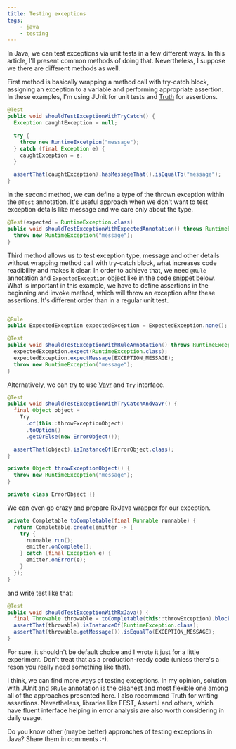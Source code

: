 ```yaml
---
title: Testing exceptions
tags:
    - java
    - testing
---
```


In Java, we can test exceptions via unit tests in a few different ways. In this article, I'll present common methods of doing that. Nevertheless, I suppose we there are different methods as well.

First method is basically wrapping a method call with try-catch block, assigning an exception to a variable and performing appropriate assertion. In these examples, I'm using JUnit for unit tests and [Truth](https://google.github.io/truth/) for assertions.

```java
@Test
public void shouldTestExceptionWithTryCatch() {
  Exception caughtException = null;

  try {
    throw new RuntimeExcetpion("message");
  } catch (final Exception e) {
    caughtException = e;
  }

  assertThat(caughtException).hasMessageThat().isEqualTo("message");
}
```

In the second method, we can define a type of the thrown exception within the `@Test` annotation. It's useful approach when we don't want to test exception details like message and we care only about the type.

```java
@Test(expected = RuntimeException.class)
public void shouldTestExceptionWithExpectedAnnotation() throws RuntimeException {
  throw new RuntimeException("message");
}
```

Third method allows us to test exception type, message and other details without wrapping method call with try-catch block, what increases code readibility and makes it clear. In order to achieve that, we need `@Rule` annotation and `ExpectedException` object like in the code snippet below. What is important in this example, we have to define assertions in the beginning and invoke method, which will throw an exception after these assertions. It's different order than in a regular unit test.

```java

@Rule
public ExpectedException expectedException = ExpectedException.none();

@Test
public void shouldTestExceptionWithRuleAnnotation() throws RuntimeException {
  expectedException.expect(RuntimeException.class);
  expectedException.expectMessage(EXCEPTION_MESSAGE);
  throw new RuntimeException("message");
}
```

Alternatively, we can try to use [Vavr](https://www.vavr.io/) and `Try` interface.

```java
@Test
public void shouldTestExceptionWithTryCatchAndVavr() {
  final Object object = 
    Try
      .of(this::throwExceptionObject)
      .toOption()
      .getOrElse(new ErrorObject());

  assertThat(object).isInstanceOf(ErrorObject.class);
}

private Object throwExceptionObject() {
  throw new RuntimeException("message");
}

private class ErrorObject {}
```

We can even go crazy and prepare RxJava wrapper for our exception.

```java
private Completable toCompletable(final Runnable runnable) {
  return Completable.create(emitter -> {
    try {
      runnable.run();
      emitter.onComplete();
    } catch (final Exception e) {
      emitter.onError(e);
    }
  });
}
```

and write test like that:

```java
@Test
public void shouldTestExceptionWithRxJava() {
  final Throwable throwable = toCompletable(this::throwException).blockingGet();
  assertThat(throwable).isInstanceOf(RuntimeException.class);
  assertThat(throwable.getMessage()).isEqualTo(EXCEPTION_MESSAGE);
}
```

For sure, it shouldn't be default choice and I wrote it just for a little experiment. Don't treat that as a production-ready code (unless there's a reson you really need something like that).

I think, we can find more ways of testing exceptions. In my opinion, solution with JUnit and `@Rule` annotation is the cleanest and most flexible one among all of the approaches presented here. I also recommend Truth for writing assertions. Nevertheless, libraries like FEST, AssertJ and others, which have fluent interface helping in error analysis are also worth considering in daily usage.

Do you know other (maybe better) approaches of testing exceptions in Java? Share them in comments :-).
